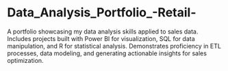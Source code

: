 # Data_Analysis_Portfolio_-Retail-
A portfolio showcasing my data analysis skills applied to sales data. Includes projects built with Power BI for visualization, SQL for data manipulation, and R for statistical analysis. Demonstrates proficiency in ETL processes, data modeling, and generating actionable insights for sales optimization.
